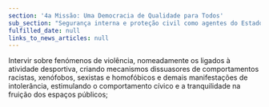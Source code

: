 ```yaml
---
section: '4a Missão: Uma Democracia de Qualidade para Todos'
sub_section: "Segurança interna e proteção civil como agentes do Estado de Direito"
fulfilled_date: null
links_to_news_articles: null
---
```


Intervir sobre fenómenos de violência, nomeadamente os ligados à atividade desportiva, criando mecanismos dissuasores de comportamentos racistas, xenófobos, sexistas e homofóbicos e demais manifestações de intolerância, estimulando o comportamento cívico e a tranquilidade na fruição dos espaços públicos;
